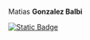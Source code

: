 Matias **Gonzalez Balbi**

<a href="https://www.linkedin.com/in/matiasgonzalezb/">
  <img alt="Static Badge" src="https://img.shields.io/badge/LinkedIn-blue?style=for-the-badge&link=https%3A%2F%2Fwww.linkedin.com%2Fin%2Fmatiasgonzalezb%2F">
</a>
